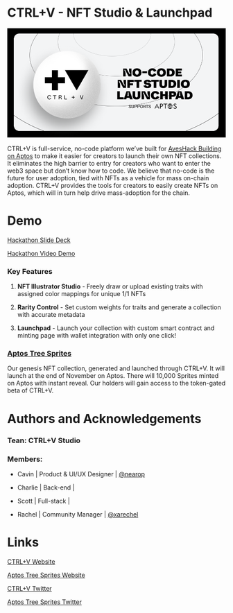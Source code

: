 # CTRL+V - NFT Studio & Launchpad
![CTRL+V Banner](https://github.com/ctrlvagency/CtrlvMinter/blob/main/ctrlvbanner.png "Banner")

CTRL+V is full-service, no-code platform we’ve built for [AvesHack Building on Aptos](https://dorahacks.io/hackathon/41/) to make it easier for creators to launch their own NFT collections. It eliminates the high barrier to entry for creators who want to enter the web3 space but don’t know how to code. We believe that no-code is the future for user adoption, tied with NFTs as a vehicle for mass on-chain adoption. CTRL+V provides the tools for creators to easily create NFTs on Aptos, which will in turn help drive mass-adoption for the chain.

# Demo

[Hackathon Slide Deck](https://drive.google.com/file/d/1sfeEK9J17PdoccD2pW0RNVKTL0ES5WyE/view?usp=share_link)

[Hackathon Video Demo](https://youtu.be/0UmCu1uTgvI)

### Key Features

1. **NFT Illustrator Studio** - Freely draw or upload existing traits with assigned color mappings for unique 1/1 NFTs

2. **Rarity Control** - Set custom weights for traits and generate a collection with accurate metadata

3. **Launchpad** - Launch your collection with custom smart contract and minting page with wallet integration with only one click!

### [Aptos Tree Sprites](https://www.ctrlv.studio/collections/treesprites)

Our genesis NFT collection, generated and launched through CTRL+V. It will launch at the end of November on Aptos. There will 10,000 Sprites minted on Aptos with instant reveal. Our holders will gain access to the token-gated beta of CTRL+V.

# Authors and Acknowledgements

### Tean: CTRL+V Studio

### Members:

* Cavin | Product & UI/UX Designer | [@nearop](https://www.twitter.com/nearop)

* Charlie | Back-end |

* Scott | Full-stack |

* Rachel | Community Manager | [@xarechel](https://www.twitter.com/xarechel)

# Links

[CTRL+V Website](https://www.ctrlv.studio)

[Aptos Tree Sprites Website](https:www.twitter.com/xarechel)

[CTRL+V Twitter](https:www.twitter.com/ctrlvstudio)

[Aptos Tree Sprites Twitter](https://www.ctrlv.studio/collections/treesprites)
